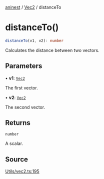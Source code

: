 [aninest](../../index.md) / [Vec2](../index.md) / distanceTo

# distanceTo()

```ts
distanceTo(v1, v2): number
```

Calculates the distance between two vectors.

## Parameters

• **v1**: [`Vec2`](../type-aliases/Vec2.md)

The first vector.

• **v2**: [`Vec2`](../type-aliases/Vec2.md)

The second vector.

## Returns

`number`

A scalar.

## Source

[Utils/vec2.ts:195](https://github.com/zphrs/aninest/blob/60918f7/src/Utils/vec2.ts#L195)
